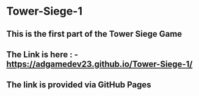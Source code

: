 # Tower-Siege-1
## This is the first part of the Tower Siege Game
## The Link is here : - https://adgamedev23.github.io/Tower-Siege-1/
##  The link is provided via GitHub Pages 
